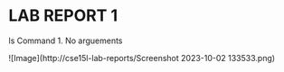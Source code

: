 # LAB REPORT 1 

ls Command
    1. No arguements 

![Image](http://cse15l-lab-reports/Screenshot 2023-10-02 133533.png)


